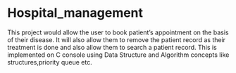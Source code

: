 # Hospital_management

This project would allow the user to book patient’s appointment on the basis of their disease. It will also allow them to remove the patient record as their treatment is done and also allow them to search a patient record. This is implemented on C console using Data Structure and Algorithm concepts like structures,priority queue etc.

